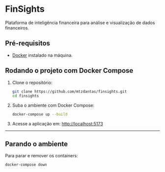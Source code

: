 # FinSights

Plataforma de inteligência financeira para análise e visualização de dados financeiros.

## Pré-requisitos

- [Docker](https://www.docker.com/) instalado na máquina.

## Rodando o projeto com Docker Compose

1. Clone o repositório:
   ```bash
   git clone https://github.com/mtzdantas/finsights.git
   cd finsights
   ```

2. Suba o ambiente com Docker Compose:
   ```bash
   docker-compose up --build
   ```

3. Acesse a aplicação em: [http://localhost:5173](http://localhost:5173)

---

## Parando o ambiente

Para parar e remover os containers:
```bash
docker-compose down
```
